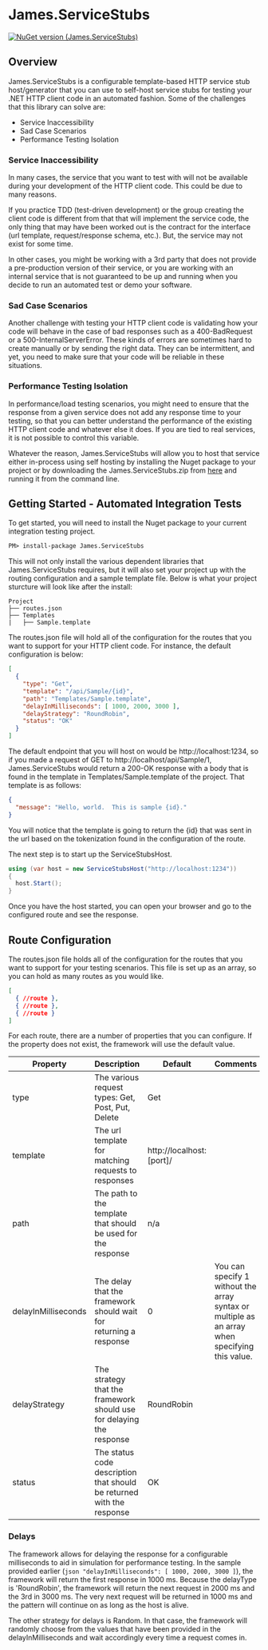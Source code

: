 # James.ServiceStubs

[![NuGet version (James.ServiceStubs)](https://badge.fury.io/nu/James.ServiceStubs.svg)](https://www.nuget.org/packages/James.ServiceStubs/)

## Overview

James.ServiceStubs is a configurable template-based HTTP service stub host/generator that you can use to self-host service stubs for testing your .NET HTTP client code in an automated fashion.  Some of the challenges that this library can solve are:

* Service Inaccessibility
* Sad Case Scenarios
* Performance Testing Isolation

### Service Inaccessibility

In many cases, the service that you want to test with will not be available during your development of the HTTP client code.  This could be due to many reasons.

If you practice TDD (test-driven development) or the group creating the client code is different from that that will implement the service code, the only thing that may have been worked out is the contract for the interface (url template, request/response schema, etc.).  But, the service may not exist for some time.

In other cases, you might be working with a 3rd party that does not provide a pre-production version of their service, or you are working with an internal service that is not guaranteed to be up and running when you decide to run an automated test or demo your software.

### Sad Case Scenarios

Another challenge with testing your HTTP client code is validating how your code will behave in the case of bad responses such as a 400-BadRequest or a 500-InternalServerError.  These kinds of errors are sometimes hard to create manually or by sending the right data.  They can be intermittent, and yet, you need to make sure that your code will be reliable in these situations.

### Performance Testing Isolation

In performance/load testing scenarios, you might need to ensure that the response from a given service does not add any response time to your testing, so that you can better understand the performance of the existing HTTP client code and whatever else it does.  If you are tied to real services, it is not possible to control this variable.

Whatever the reason, James.ServiceStubs will allow you to host that service either in-process using self hosting by installing the Nuget package to your project or by downloading the James.ServiceStubs.zip from [here]() and running it from the command line.

## Getting Started - Automated Integration Tests ##

To get started, you will need to install the Nuget package to your current integration testing project.

```ps
PM> install-package James.ServiceStubs
```

This will not only install the various dependent libraries that James.ServiceStubs requires, but it will also set your project up with the routing configuration and a sample template file.  Below is what your project sturcture will look like after the install:

```
Project
├── routes.json
├── Templates
|   ├── Sample.template
```

The routes.json file will hold all of the configuration for the routes that you want to support for your HTTP client code.  For instance, the default configuration is below:

```json
[
  {
    "type": "Get",
    "template": "/api/Sample/{id}",
    "path": "Templates/Sample.template",
    "delayInMilliseconds": [ 1000, 2000, 3000 ],
    "delayStrategy": "RoundRobin",
    "status": "OK"
  }
]
```

The default endpoint that you will host on would be http://localhost:1234, so if you made a request of GET to http://localhost/api/Sample/1, James.ServiceStubs would return a 200-OK response with a body that is found in the template in Templates/Sample.template of the project.  That template is as follows:

```json
{
  "message": "Hello, world.  This is sample {id}."
}
```

You will notice that the template is going to return the {id} that was sent in the url based on the tokenization found in the configuration of the route.

The next step is to start up the ServiceStubsHost.

```csharp
using (var host = new ServiceStubsHost("http://localhost:1234"))
{
  host.Start();
}
```

Once you have the host started, you can open your browser and go to the configured route and see the response.

## Route Configuration

The routes.json file holds all of the configuration for the routes that you want to support for your testing scenarios.  This file is set up as an array, so you can hold as many routes as you would like.

```json
[
  { //route },
  { //route },
  { //route }
]
```

For each route, there are a number of properties that you can configure.  If the property does not exist, the framework will use the default value.

| Property | Description | Default | Comments |
| -------- | ----------- | ------- | -------- |
| type     | The various request types:  Get, Post, Put, Delete | Get | |
| template | The url template for matching requests to responses | http://localhost:[port]/ | |
| path     | The path to the template that should be used for the response | n/a | |
| delayInMilliseconds | The delay that the framework should wait for returning a response | 0 | You can specify 1 without the array syntax or multiple as an array when specifying this value. | 
| delayStrategy | The strategy that the framework should use for delaying the response | RoundRobin | |
| status | The status code description that should be returned with the response | OK | |

### Delays

The framework allows for delaying the response for a configurable milliseconds to aid in simulation for performance testing.  In the sample provided earlier (```json "delayInMilliseconds": [ 1000, 2000, 3000 ]```), the framework will return the first response in 1000 ms.  Because the delayType is 'RoundRobin', the framework will return the next request in 2000 ms and the 3rd in 3000 ms.  The very next request will be returned in 1000 ms and the pattern will continue on as long as the host is alive.

The other strategy for delays is Random.  In that case, the framework will randomly choose from the values that have been provided in the delayInMilliseconds and wait accordingly every time a request comes in.
